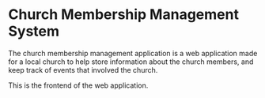 # Church Membership Management System
The church membership management application is a web application made for a local church to help store information about the church members, and keep track of events that involved the church.

This is the frontend of the web application.
